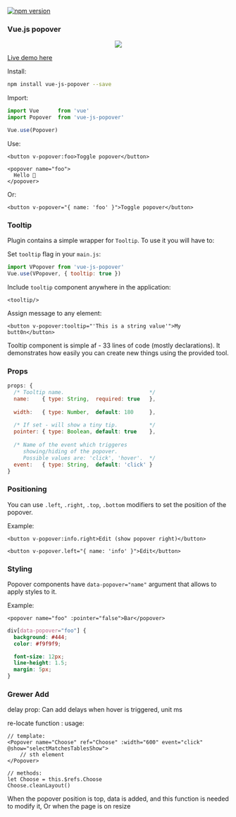 [![npm version](https://badge.fury.io/js/vue-js-popover.svg)](https://badge.fury.io/js/vue-js-popover)

### Vue.js popover

<p align="center">
  <img src="https://media.giphy.com/media/xUA7beKmTnr9fkbI6k/giphy.gif">
</p>

[Live demo here](http://vue-js-dropdown.yev.io/)

Install:
```bash
npm install vue-js-popover --save
```
Import:
```javascript
import Vue      from 'vue'
import Popover  from 'vue-js-popover'

Vue.use(Popover)
```
Use:
```vue
<button v-popover:foo>Toggle popover</button>

<popover name="foo">
  Hello 🎉
</popover>
```

Or: 
```vue
<button v-popover="{ name: 'foo' }">Toggle popover</button>

```

### Tooltip 

Plugin contains a simple wrapper for `Tooltip`. To use it you will have to:

Set `tooltip` flag in your `main.js`:
```javascript
import VPopover from 'vue-js-popover'
Vue.use(VPopover, { tooltip: true })
```

Include `tooltip` component anywhere in the application:

```vue
<tooltip/>
```

Assign message to any element:
```vue
<button v-popover:tooltip="'This is a string value'">My butt0n</button>
```

Tooltip component is simple af - 33 lines of code (mostly declarations). It demonstrates how easily you can create new things using the provided tool.

### Props
```javascript
props: {
  /* Tooltip name.                           */
  name:    { type: String,  required: true   },
  
  width:   { type: Number,  default: 180     },
  
  /* If set - will show a tiny tip.          */
  pointer: { type: Boolean, default: true    },
  
  /* Name of the event which triggeres 
     showing/hiding of the popover.
     Possible values are: 'click', 'hover'.  */  
  event:   { type: String,  default: 'click' }
}
```
### Positioning

You can use `.left`, `.right`, `.top`, `.bottom` modifiers to set the position of the popover.

Example:

```vue
<button v-popover:info.right>Edit (show popover right)</button> 

<button v-popover.left="{ name: 'info' }">Edit</button>
```

### Styling

Popover components have `data-popover="name"` argument that allows to apply styles to it. 

Example:

```
<popover name="foo" :pointer="false">Bar</popover>
```

```css
div[data-popover="foo"] {
  background: #444;
  color: #f9f9f9;

  font-size: 12px;
  line-height: 1.5;
  margin: 5px;
}
```

### Grewer Add
delay prop: Can add delays when hover is triggered, unit ms

re-locate function :
usage:
```
// template:
<Popover name="Choose" ref="Choose" :width="600" event="click" @show="selectMatchesTablesShow">
    // sth element
</Popover>

// methods:
let Choose = this.$refs.Choose
Choose.cleanLayout()
```
When the popover position is top, data is added, and this function is needed to modify it,
Or when the page is on resize